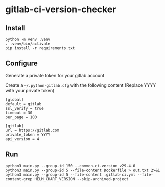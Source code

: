 # gitlab-ci-version-checker

## Install

```
python -m venv .venv
. .venv/bin/activate
pip install -r requirements.txt
```

## Configure

Generate a private token for your gitlab account

Create a `~/.python-gitlab.cfg` with the following content (Replace YYYY with your private token)

```
[global]
default = gitlab
ssl_verify = true
timeout = 30
per_page = 100

[gitlab]
url = https://gitlab.com
private_token = YYYY
api_version = 4
```

## Run

```
python3 main.py --group-id 150 --common-ci-version v29.4.0
python3 main.py --group-id 5 --file-content Dockerfile > out.txt 2>&1
python3 main.py --group-id 5 --file-content .gitlab-ci.yml --file-content-grep HELM_CHART_VERSION --skip-archived-project
```
